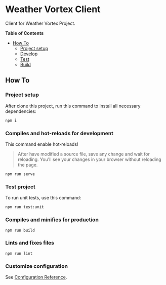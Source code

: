 # Weather Vortex Client

Client for Weather Vortex Project.

**Table of Contents**

- [How To](#how-to)
    - [Project setup](#project-setup)
    - [Develop](#compiles-and-hot-reloads-for-development)
    - [Test](#test-project)
    - [Build](#compiles-and-minifies-for-production)

## How To

### Project setup

After clone this project, run this command to install all necessary dependencies:

```
npm i
```

### Compiles and hot-reloads for development

This command enable hot-reloads!

> After have modified a source file, save any change and wait for reloading. You'll see your changes in your browser without reloading the page.

```
npm run serve
```

### Test project

To run unit tests, use this command:

```
npm run test:unit
```

### Compiles and minifies for production

```
npm run build
```

### Lints and fixes files

```
npm run lint
```

### Customize configuration

See [Configuration Reference](https://cli.vuejs.org/config/).
